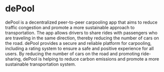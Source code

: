# dePool
dePool is a decentralized peer-to-peer carpooling app that aims to reduce traffic congestion and promote a more sustainable approach to transportation. The app allows drivers to share rides with passengers who are traveling in the same direction, thereby reducing the number of cars on the road. dePool provides a secure and reliable platform for carpooling, including a rating system to ensure a safe and positive experience for all users. By reducing the number of cars on the road and promoting ride-sharing, dePool is helping to reduce carbon emissions and promote a more sustainable transportation system.

